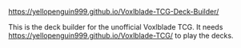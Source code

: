 https://yellopenguin999.github.io/Voxlblade-TCG-Deck-Builder/

This is the deck builder for the unofficial Voxlblade TCG. It needs https://yellopenguin999.github.io/Voxlblade-TCG/ to play the decks.
